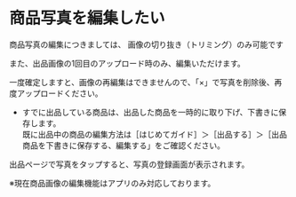 # 商品写真を編集したい

商品写真の編集につきましては、
画像の切り抜き（トリミング）のみ可能です

また、出品画像の1回目のアップロード時のみ、編集いただけます。

一度確定しますと、画像の再編集はできませんので、「×」で写真を削除後、再度アップロードください。

- すでに出品している商品は、出品した商品を一時的に取り下げ、下書きに保存します。  
既に出品中の商品の編集方法は［はじめてガイド］＞［出品する］＞［出品商品を下書きに保存する、編集する」をご確認ください。

出品ページで写真をタップすると、写真の登録画面が表示されます。

※現在商品画像の編集機能はアプリのみ対応しております。